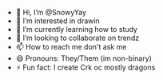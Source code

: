 - 👋 Hi, I’m @SnowyYay
- 👀 I’m interested in drawin
- 🌱 I’m currently learning how to study 
- 💞️ I’m looking to collaborate on trendz
- 📫 How to reach me don't ask me
- 😄 Pronouns: They/Them (im non-binary)
- ⚡ Fun fact: I create Crk oc mostly dragons

<!---
please don't bully me cuz im non-binary. 
--->
